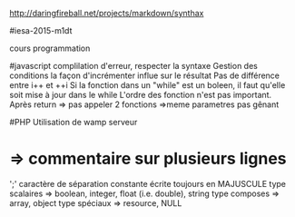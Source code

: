 http://daringfireball.net/projects/markdown/synthax

#iesa-2015-m1dt

cours programmation

#javascript
complilation d'erreur, respecter la syntaxe
Gestion des conditions
la façon d'incrémenter influe sur le résultat
Pas de différence entre i++ et ++i
Si la fonction dans un "while" est un boleen, il faut qu'elle soit mise à jour dans le while
L'ordre des fonction n'est pas important.
Après return => pas appeler
2 fonctions =>meme parametres pas gênant

#PHP
Utilisation de wamp serveur
# => commentaire sur plusieurs lignes
';' caractère de séparation
constante écrite toujours en MAJUSCULE
type scalaires => boolean, integer, float (i.e. double), string
type composes => array, object
type spéciaux => resource, NULL